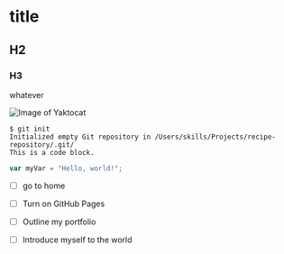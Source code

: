 # title
## H2
### H3

whatever

![Image of Yaktocat](https://octodex.github.com/images/yaktocat.png)

```
$ git init
Initialized empty Git repository in /Users/skills/Projects/recipe-repository/.git/
This is a code block.
```


``` javascript
var myVar = "Hello, world!";
```

- [ ] go to home
- [ ] Turn on GitHub Pages
- [ ] Outline my portfolio
- [ ] Introduce myself to the world

